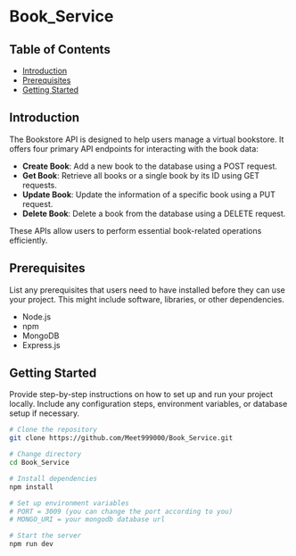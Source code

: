 # Book_Service

## Table of Contents

- [Introduction](#introduction)
- [Prerequisites](#prerequisites)
- [Getting Started](#getting-started)

## Introduction

The Bookstore API is designed to help users manage a virtual bookstore. It offers four primary API endpoints for interacting with the book data:

- **Create Book**: Add a new book to the database using a POST request.
- **Get Book**: Retrieve all books or a single book by its ID using GET requests.
- **Update Book**: Update the information of a specific book using a PUT request.
- **Delete Book**: Delete a book from the database using a DELETE request.

These APIs allow users to perform essential book-related operations efficiently.


## Prerequisites

List any prerequisites that users need to have installed before they can use your project. This might include software, libraries, or other dependencies.

- Node.js
- npm
- MongoDB
- Express.js

## Getting Started

Provide step-by-step instructions on how to set up and run your project locally. Include any configuration steps, environment variables, or database setup if necessary.

```bash
# Clone the repository
git clone https://github.com/Meet999000/Book_Service.git

# Change directory
cd Book_Service

# Install dependencies
npm install

# Set up environment variables
# PORT = 3009 (you can change the port according to you)
# MONGO_URI = your mongodb database url

# Start the server
npm run dev
